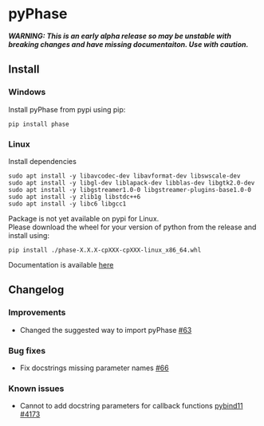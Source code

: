# pyPhase
***WARNING: This is an early alpha release so may be unstable with breaking changes and have missing documentaiton. Use with caution.***

## Install
### Windows
Install pyPhase from pypi using pip:
```
pip install phase
```
### Linux
Install dependencies
```
sudo apt install -y libavcodec-dev libavformat-dev libswscale-dev
sudo apt install -y libgl-dev liblapack-dev libblas-dev libgtk2.0-dev
sudo apt install -y libgstreamer1.0-0 libgstreamer-plugins-base1.0-0
sudo apt install -y zlib1g libstdc++6
sudo apt install -y libc6 libgcc1
```
Package is not yet available on pypi for Linux.  
Please download the wheel for your version of python from the release and install using:
```
pip install ./phase-X.X.X-cpXXX-cpXXX-linux_x86_64.whl
```

Documentation is available [here](https://i3drobotics.github.io/pyphase/)

## Changelog
### Improvements
 - Changed the suggested way to import pyPhase [#63](https://github.com/i3drobotics/pyphase/pull/63)

### Bug fixes
 - Fix docstrings missing parameter names [#66](https://github.com/i3drobotics/pyphase/pull/66)

### Known issues
 - Cannot to add docstring parameters for callback functions [pybind11 #4173](https://github.com/pybind/pybind11/issues/4173)
